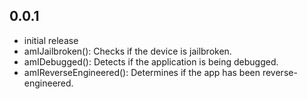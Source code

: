 ## 0.0.1

* initial release
* amIJailbroken(): Checks if the device is jailbroken.
* amIDebugged(): Detects if the application is being debugged.
* amIReverseEngineered(): Determines if the app has been reverse-engineered.
